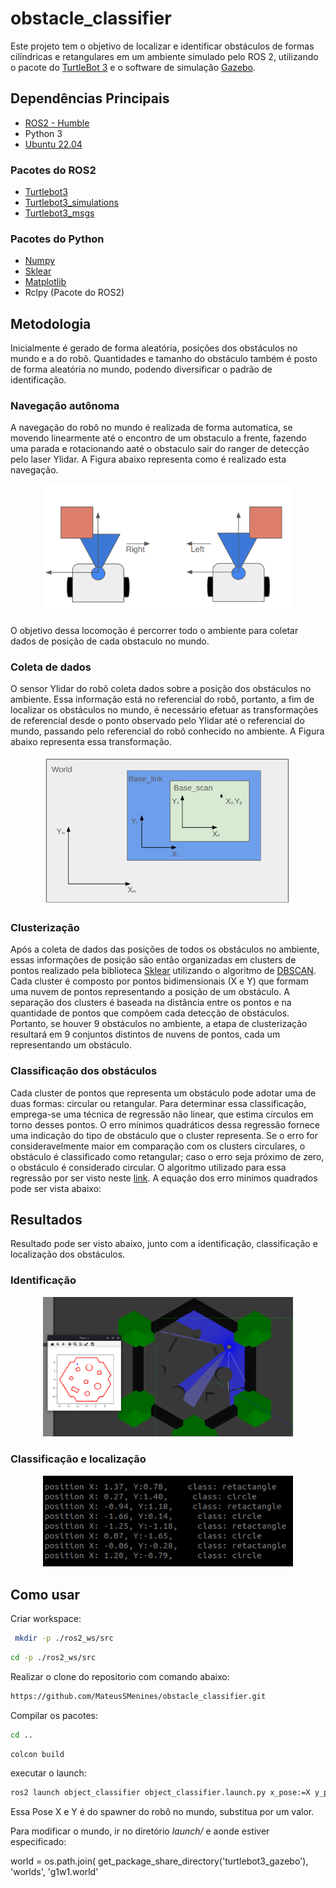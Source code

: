 # obstacle_classifier

Este projeto tem o objetivo de localizar e identificar obstáculos de formas cilíndricas e retangulares em um ambiente simulado pelo ROS 2, utilizando o pacote do [TurtleBot 3](https://emanual.robotis.com/docs/en/platform/turtlebot3/overview/) e o software de simulação [Gazebo](https://gazebosim.org/home). 


## Dependências Principais 

- [ROS2 - Humble](https://docs.ros.org/en/humble/index.html)
- Python 3
- [Ubuntu 22.04](https://releases.ubuntu.com/jammy/)

### Pacotes do ROS2

- [Turtlebot3](https://github.com/ROBOTIS-GIT/turtlebot3.git)
- [Turtlebot3_simulations](https://github.com/ROBOTIS-GIT/turtlebot3_simulations.git)
- [Turtlebot3_msgs](https://github.com/ROBOTIS-GIT/turtlebot3_msgs)


### Pacotes do Python

- [Numpy](https://pypi.org/project/numpy/)
- [Sklear](https://scikit-learn.org/stable/install.html)
- [Matplotlib](https://pypi.org/project/scikit-learn/)
- Rclpy (Pacote do ROS2)

## Metodologia

Inicialmente é gerado de forma aleatória, posições dos obstáculos no mundo e a do robô. Quantidades e tamanho do obstáculo também é posto de forma aleatória no mundo, podendo diversificar o padrão de identificação.

### Navegação autônoma

A navegação do robô no mundo é realizada de forma automatica, se movendo linearmente até o encontro de um obstaculo a frente, fazendo uma parada e rotacionando aaté o obstaculo sair do ranger de detecção pelo laser Ylidar. A Figura abaixo representa como é realizado esta navegação.

<p align="center">
    <img src="etc/images/navigation.png" alt="navigation" width="400"/>
</p>


O objetivo dessa locomoção é percorrer todo o ambiente para coletar dados de posição de cada obstaculo no mundo.

### Coleta de dados

O sensor Ylidar do robô coleta dados sobre a posição dos obstáculos no ambiente. Essa informação está no referencial do robô, portanto, a fim de localizar os obstáculos no mundo, é necessário efetuar as transformações de referencial desde o ponto observado pelo Ylidar até o referencial do mundo, passando pelo referencial do robô conhecido no ambiente. A Figura abaixo representa essa transformação.

<p align="center">
    <img src="etc/images/transformation.png" alt="transformation" width="400"/>
</p>

### Clusterização 

Após a coleta de dados das posições de todos os obstáculos no ambiente, essas informações de posição são então organizadas em clusters de pontos realizado pela biblioteca [Sklear](https://scikit-learn.org/stable/install.html) utilizando o algoritmo de [DBSCAN](https://scikit-learn.org/stable/modules/clustering.html#dbscan). Cada cluster é composto por pontos bidimensionais (X e Y) que formam uma nuvem de pontos representando a posição de um obstáculo. A separação dos clusters é baseada na distância entre os pontos e na quantidade de pontos que compõem cada detecção de obstáculos. Portanto, se houver 9 obstáculos no ambiente, a etapa de clusterização resultará em 9 conjuntos distintos de nuvens de pontos, cada um representando um obstáculo.

### Classificação dos obstáculos

Cada cluster de pontos que representa um obstáculo pode adotar uma de duas formas: circular ou retangular. Para determinar essa classificação, emprega-se uma técnica de regressão não linear, que estima círculos em torno desses pontos. O erro mínimos quadráticos dessa regressão fornece uma indicação do tipo de obstáculo que o cluster representa. Se o erro for consideravelmente maior em comparação com os clusters circulares, o obstáculo é classificado como retangular; caso o erro seja próximo de zero, o obstáculo é considerado circular. O algoritmo utilizado para essa regressão por ser visto neste [link](https://github.com/AtsushiSakai/PythonRobotics/blob/master/Mapping/circle_fitting/circle_fitting.py). A equação dos erro minimos quadrados pode ser vista abaixo:


## Resultados

Resultado pode ser visto abaixo, junto com a identificação, classificação e localização dos obstáculos. 

### Identificação

<p align="center">
    <img src="etc/images/plot.png" alt="plot" width="400"/>
</p>

### Classificação e localização

<p align="center">
    <img src="etc/images/resultado.png" alt="result" width="400"/>
</p>


## Como usar

Criar workspace:
```bash
 mkdir -p ./ros2_ws/src
```
```bash
cd -p ./ros2_ws/src
```

Realizar o clone do repositorio com comando abaixo:
```bash
https://github.com/MateusSMenines/obstacle_classifier.git
```

Compilar os pacotes:
```bash
cd ..
```
```bash
colcon build
```

executar o launch:
```bash
ros2 launch object_classifier object_classifier.launch.py x_pose:=X y_pose:=Y
```

Essa Pose X e Y é do spawner do robô no mundo, substitua por um valor.

Para modificar o mundo, ir no diretório _launch/_ e aonde estiver especificado:

   world = os.path.join(
        get_package_share_directory('turtlebot3_gazebo'),
        'worlds',
        'g1w1.world'


